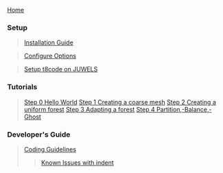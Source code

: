 [Home](https://github.com/holke/t8code/wiki)

### Setup

 > [Installation Guide](https://github.com/holke/t8code/wiki/Installation)

 > [Configure Options](https://github.com/holke/t8code/wiki/Configure-Options)

 > [Setup t8code on JUWELS](https://github.com/holke/t8code/wiki/Setting-up-t8code-on-JUWELS)

### Tutorials

 > [Step 0   Hello World](https://github.com/holke/t8code/wiki/Step-0---Hello-World)
 > [Step 1   Creating a coarse mesh](https://github.com/holke/t8code/wiki/Step-1---Creating-a-coarse-mesh)
 > [Step 2   Creating a uniform forest](https://github.com/holke/t8code/wiki/Step-2---Creating-a-uniform-forest)
 > [Step 3   Adapting a forest](https://github.com/holke/t8code/wiki/Step-3---Adapting-a-forest)
 > [Step 4   Partition,-Balance,-Ghost](https://github.com/holke/t8code/wiki/Step-4---Partition,-Balance,-Ghost)


### Developer's Guide

 > [Coding Guidelines](https://github.com/holke/t8code/wiki/Coding-Guideline)
 > > [Known Issues with indent](https://github.com/holke/t8code/wiki/Known-issues-with-the-indent-script)